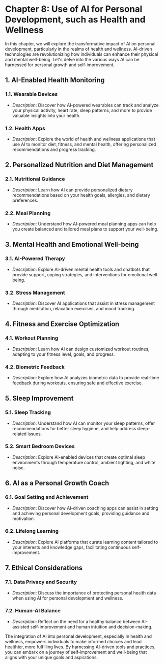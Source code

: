 Chapter 8: Use of AI for Personal Development, such as Health and Wellness
==========================================================================

In this chapter, we will explore the transformative impact of AI on personal development, particularly in the realms of health and wellness. AI-driven technologies are revolutionizing how individuals can enhance their physical and mental well-being. Let's delve into the various ways AI can be harnessed for personal growth and self-improvement.

**1. AI-Enabled Health Monitoring**
-----------------------------------

### 1.1. **Wearable Devices**

* *Description*: Discover how AI-powered wearables can track and analyze your physical activity, heart rate, sleep patterns, and more to provide valuable insights into your health.

### 1.2. **Health Apps**

* *Description*: Explore the world of health and wellness applications that use AI to monitor diet, fitness, and mental health, offering personalized recommendations and progress tracking.

**2. Personalized Nutrition and Diet Management**
-------------------------------------------------

### 2.1. **Nutritional Guidance**

* *Description*: Learn how AI can provide personalized dietary recommendations based on your health goals, allergies, and dietary preferences.

### 2.2. **Meal Planning**

* *Description*: Understand how AI-powered meal planning apps can help you create balanced and tailored meal plans to support your well-being.

**3. Mental Health and Emotional Well-being**
---------------------------------------------

### 3.1. **AI-Powered Therapy**

* *Description*: Explore AI-driven mental health tools and chatbots that provide support, coping strategies, and interventions for emotional well-being.

### 3.2. **Stress Management**

* *Description*: Discover AI applications that assist in stress management through meditation, relaxation exercises, and mood tracking.

**4. Fitness and Exercise Optimization**
----------------------------------------

### 4.1. **Workout Planning**

* *Description*: Learn how AI can design customized workout routines, adapting to your fitness level, goals, and progress.

### 4.2. **Biometric Feedback**

* *Description*: Explore how AI analyzes biometric data to provide real-time feedback during workouts, ensuring safe and effective exercise.

**5. Sleep Improvement**
------------------------

### 5.1. **Sleep Tracking**

* *Description*: Understand how AI can monitor your sleep patterns, offer recommendations for better sleep hygiene, and help address sleep-related issues.

### 5.2. **Smart Bedroom Devices**

* *Description*: Explore AI-enabled devices that create optimal sleep environments through temperature control, ambient lighting, and white noise.

**6. AI as a Personal Growth Coach**
------------------------------------

### 6.1. **Goal Setting and Achievement**

* *Description*: Discover how AI-driven coaching apps can assist in setting and achieving personal development goals, providing guidance and motivation.

### 6.2. **Lifelong Learning**

* *Description*: Explore AI platforms that curate learning content tailored to your interests and knowledge gaps, facilitating continuous self-improvement.

**7. Ethical Considerations**
-----------------------------

### 7.1. **Data Privacy and Security**

* *Description*: Discuss the importance of protecting personal health data when using AI for personal development and wellness.

### 7.2. **Human-AI Balance**

* *Description*: Reflect on the need for a healthy balance between AI-assisted self-improvement and human intuition and decision-making.

The integration of AI into personal development, especially in health and wellness, empowers individuals to make informed choices and lead healthier, more fulfilling lives. By harnessing AI-driven tools and practices, you can embark on a journey of self-improvement and well-being that aligns with your unique goals and aspirations.
